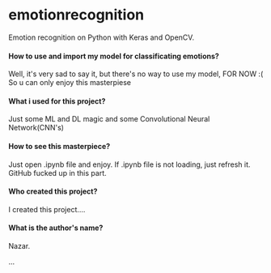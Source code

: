 # emotionrecognition
Emotion recognition on Python with Keras and OpenCV. 

#### How to use and import my model for classificating emotions?
Well, it's very sad to say it, but there's no way to use my model, FOR NOW :(
So u can only enjoy this masterpiese

#### What i used for this project?
Just some ML and DL magic and some Convolutional Neural Network(CNN's)

#### How to see this masterpiece?
Just open .ipynb file and enjoy. If .ipynb file is not loading, just refresh it.
GitHub fucked up in this part. 

#### Who created this project?
I created this project....

#### What is the author's name?
Nazar.

...


